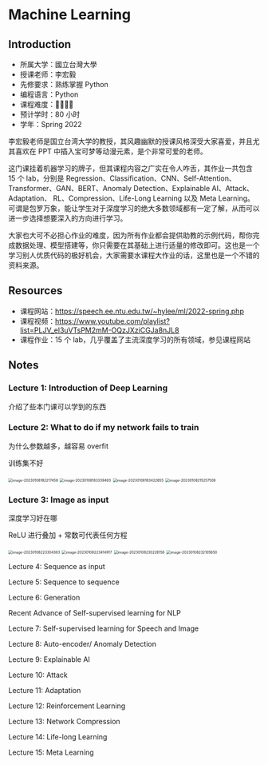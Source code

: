 # Machine Learning

## Introduction

- 所属大学：國立台灣大學
- 授课老师：李宏毅
- 先修要求：熟练掌握 Python
- 编程语言：Python
- 课程难度：🌟🌟🌟🌟
- 预计学时：80 小时
- 学年：Spring 2022

李宏毅老师是国立台湾大学的教授，其风趣幽默的授课风格深受大家喜爱，并且尤其喜欢在 PPT 中插入宝可梦等动漫元素，是个非常可爱的老师。

这门课挂着机器学习的牌子，但其课程内容之广实在令人咋舌，其作业一共包含 15 个 lab，分别是 Regression、Classification、CNN、Self-Attention、Transformer、GAN、BERT、Anomaly Detection、Explainable AI、Attack、Adaptation、 RL、Compression、Life-Long Learning 以及 Meta Learning。可谓是包罗万象，能让学生对于深度学习的绝大多数领域都有一定了解，从而可以进一步选择想要深入的方向进行学习。

大家也大可不必担心作业的难度，因为所有作业都会提供助教的示例代码，帮你完成数据处理、模型搭建等，你只需要在其基础上进行适量的修改即可。这也是一个学习别人优质代码的极好机会，大家需要水课程大作业的话，这里也是一个不错的资料来源。

## Resources

- 课程网站：https://speech.ee.ntu.edu.tw/~hylee/ml/2022-spring.php
- 课程视频：https://www.youtube.com/playlist?list=PLJV_el3uVTsPM2mM-OQzJXziCGJa8nJL8
- 课程作业：15 个 lab，几乎覆盖了主流深度学习的所有领域，参见课程网站

## Notes

### Lecture 1: Introduction of Deep Learning

介绍了些本门课可以学到的东西

### Lecture 2: What to do if my network fails to train

为什么参数越多，越容易 overfit

训练集不好

<img src="./images/image-20230108182217458.png" alt="image-20230108182217458" style="zoom:50%;" />

<img src="./images/image-20230108183339463.png" alt="image-20230108183339463" style="zoom:50%;" />

<img src="./images/image-20230108183422655.png" alt="image-20230108183422655" style="zoom:50%;" />

<img src="./images/image-20230108215257508.png" alt="image-20230108215257508" style="zoom:50%;" />

### Lecture 3: Image as input

深度学习好在哪

ReLU 进行叠加 + 常数可代表任何方程

<img src="./images/image-20230108223304383.png" alt="image-20230108223304383" style="zoom:50%;" />

<img src="./images/image-20230108223414917.png" alt="image-20230108223414917" style="zoom:50%;" />

<img src="./images/image-20230108230226158.png" alt="image-20230108230226158" style="zoom:50%;" />

<img src="./images/image-20230108232105650.png" alt="image-20230108232105650" style="zoom:50%;" />

Lecture 4: Sequence as input

Lecture 5: Sequence to sequence

Lecture 6: Generation

Recent Advance of Self-supervised learning for NLP

Lecture 7: Self-supervised learning for Speech and Image

Lecture 8: Auto-encoder/ Anomaly Detection

Lecture 9: Explainable AI

Lecture 10: Attack

Lecture 11: Adaptation

Lecture 12: Reinforcement Learning

Lecture 13: Network Compression

Lecture 14: Life-long Learning

Lecture 15: Meta Learning
